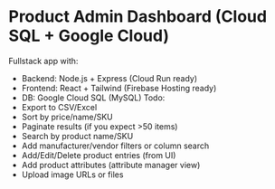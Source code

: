 # Product Admin Dashboard (Cloud SQL + Google Cloud)

Fullstack app with:
- Backend: Node.js + Express (Cloud Run ready)
- Frontend: React + Tailwind (Firebase Hosting ready)
- DB: Google Cloud SQL (MySQL)
Todo:
- Export to CSV/Excel
- Sort by price/name/SKU
- Paginate results (if you expect >50 items)
- Search by product name/SKU
- Add manufacturer/vendor filters or column search
- Add/Edit/Delete product entries (from UI)
- Add product attributes (attribute manager view)
- Upload image URLs or files
